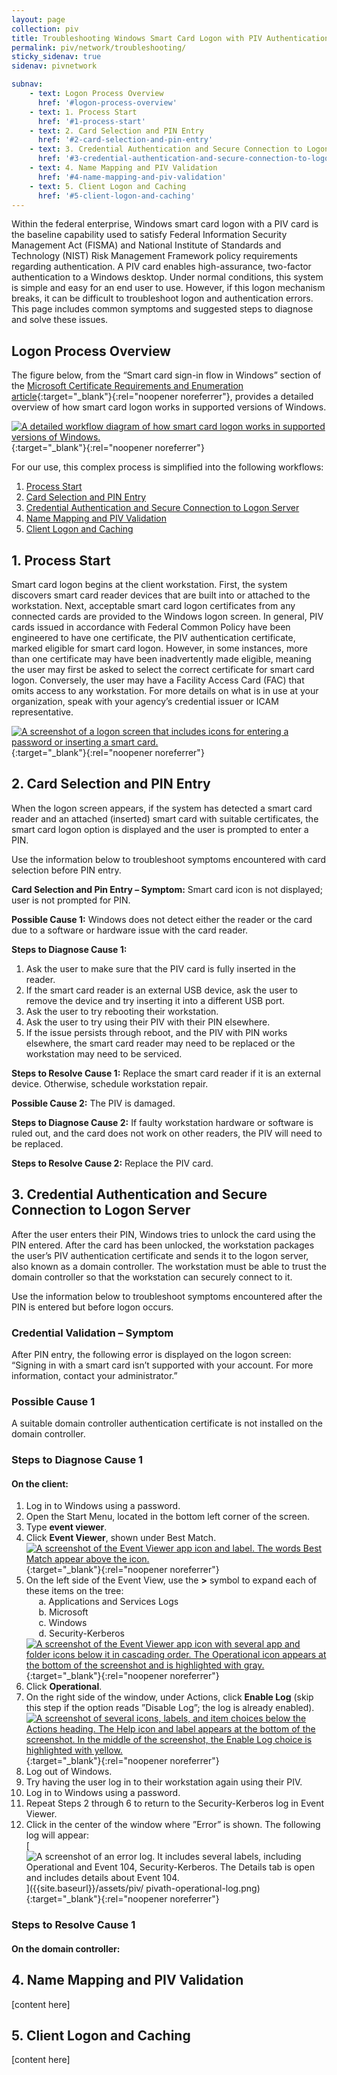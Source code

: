 ```yaml
---
layout: page
collection: piv
title: Troubleshooting Windows Smart Card Logon with PIV Authentication 
permalink: piv/network/troubleshooting/
sticky_sidenav: true
sidenav: pivnetwork

subnav:
    - text: Logon Process Overview
      href: '#logon-process-overview'
    - text: 1. Process Start
      href: '#1-process-start'
    - text: 2. Card Selection and PIN Entry
      href: '#2-card-selection-and-pin-entry'
    - text: 3. Credential Authentication and Secure Connection to Logon Server
      href: '#3-credential-authentication-and-secure-connection-to-logon-server'
    - text: 4. Name Mapping and PIV Validation
      href: '#4-name-mapping-and-piv-validation'
    - text: 5. Client Logon and Caching
      href: '#5-client-logon-and-caching'   
---
```


Within the federal enterprise, Windows smart card logon with a PIV card is the baseline capability used to satisfy Federal Information Security Management Act (FISMA) and National Institute of Standards and Technology (NIST) Risk Management Framework policy requirements regarding authentication. A PIV card enables high-assurance, two-factor authentication to a Windows desktop. Under normal conditions, this system is simple and easy for an end user to use. However, if this logon mechanism breaks, it can be difficult to troubleshoot logon and authentication errors. This page includes common symptoms and suggested steps to diagnose and solve these issues.

## Logon Process Overview

The figure below, from the “Smart card sign-in flow in Windows” section of the [Microsoft Certificate Requirements and Enumeration article](https://docs.microsoft.com/en-us/windows/security/identity-protection/smart-cards/smart-card-certificate-requirements-and-enumeration#smart-card-sign-in-flow-in-windows){:target="_blank"}{:rel="noopener noreferrer"}, provides a detailed overview of how smart card logon works in supported versions of Windows.

[![A detailed workflow diagram of how smart card logon works in supported versions of Windows.]({{site.baseurl}}/assets/piv/pivauth-overview.png)]({{site.baseurl}}/assets/piv/pivauth-overview.png){:target="_blank"}{:rel="noopener noreferrer"}

For our use, this complex process is simplified into the following workflows:
1. [Process Start](#1-process-start)
2. [Card Selection and PIN Entry](#2-card-selection-and-pin-entry)
3. [Credential Authentication and Secure Connection to Logon Server](#3-credential-authentication-and-secure-connection-to-logon-server)
4. [Name Mapping and PIV Validation](#4-name-mapping-and-piv-validation)
5. [Client Logon and Caching](#5-client-logon-and-caching)

## 1. Process Start

Smart card logon begins at the client workstation. First, the system discovers smart card reader devices that are built into or attached to the workstation. Next, acceptable smart card logon certificates from any connected cards are provided to the Windows logon screen. In general, PIV cards issued in accordance with Federal Common Policy have been engineered to have one certificate, the PIV authentication certificate, marked eligible for smart card logon. However, in some instances, more than one certificate may have been inadvertently made eligible, meaning the user may first be asked to select the correct certificate for smart card logon. Conversely, the user may have a Facility Access Card (FAC) that omits access to any workstation. For more details on what is in use at your organization, speak with your agency’s credential issuer or ICAM representative.

[![A screenshot of a logon screen that includes icons for entering a password or inserting a smart card.]({{site.baseurl}}/assets/piv/pivauth-logon-screen.png)]({{site.baseurl}}/assets/piv/pivauth-logon-screen.png){:target="_blank"}{:rel="noopener noreferrer"}

## 2. Card Selection and PIN Entry

When the logon screen appears, if the system has detected a smart card reader and an attached (inserted) smart card with suitable certificates, the smart card logon option is displayed and the user is prompted to enter a PIN.

Use the information below to troubleshoot symptoms encountered with card selection before PIN entry.

**Card Selection and Pin Entry – Symptom:** 
Smart card icon is not displayed; user is not prompted for PIN.

**Possible Cause 1:** 
Windows does not detect either the reader or the card due to a software or hardware issue with the card reader.

**Steps to Diagnose Cause 1:**
1.	Ask the user to make sure that the PIV card is fully inserted in the reader.
2.	If the smart card reader is an external USB device, ask the user to remove the device and try inserting it into a different USB port.
3.	Ask the user to try rebooting their workstation.
4.	Ask the user to try using their PIV with their PIN elsewhere.
5.	If the issue persists through reboot, and the PIV with PIN works elsewhere, the smart card reader may need to be replaced or the workstation may need to be serviced.

**Steps to Resolve Cause 1:**
Replace the smart card reader if it is an external device. Otherwise, schedule workstation repair.

**Possible Cause 2:**
The PIV is damaged.

**Steps to Diagnose Cause 2:**
If faulty workstation hardware or software is ruled out, and the card does not work on other readers, the PIV will need to be replaced. 

**Steps to Resolve Cause 2:** 
Replace the PIV card.

## 3. Credential Authentication and Secure Connection to Logon Server

After the user enters their PIN, Windows tries to unlock the card using the PIN entered. 
After the card has been unlocked, the workstation packages the user’s PIV authentication certificate and sends it to the logon server, also known as a domain controller. The workstation must be able to trust the domain controller so that the workstation can securely connect to it.

Use the information below to troubleshoot symptoms encountered after the PIN is entered but before logon occurs.

### Credential Validation – Symptom 
After PIN entry, the following error is displayed on the logon screen: “Signing in with a smart card isn’t supported with your account. For more information, contact your administrator.”

### Possible Cause 1
A suitable domain controller authentication certificate is not installed on the domain controller.

### Steps to Diagnose Cause 1
#### On the client: 
1.	Log in to Windows using a password.
2.	Open the Start Menu, located in the bottom left corner of the screen.
3.	Type **event viewer**.
4.	Click **Event Viewer**, shown under Best Match.<br>
 [![A screenshot of the Event Viewer app icon and label. The words Best Match appear above the icon.]({{site.baseurl}}/assets/piv/pivauth-best-match-event-viewer.png)]({{site.baseurl}}/assets/piv/pivauth-best-match-event-viewer.png){:target="_blank"}{:rel="noopener noreferrer"}<br>  
5.	On the left side of the Event View, use the **>** symbol to expand each of these items on the tree:<br>
&nbsp;&nbsp;&nbsp;&nbsp;&nbsp;a.	Applications and Services Logs<br>
&nbsp;&nbsp;&nbsp;&nbsp;&nbsp;b.	Microsoft<br>
&nbsp;&nbsp;&nbsp;&nbsp;&nbsp;c.	Windows<br>
&nbsp;&nbsp;&nbsp;&nbsp;&nbsp;d.	Security-Kerberos<br>
[![A screenshot of the Event Viewer app icon with several app and folder icons below it in cascading order. The Operational icon appears at the bottom of the screenshot and is highlighted with gray.]({{site.baseurl}}/assets/piv/pivauth-event-viewer-thru-operational.png)]({{site.baseurl}}/assets/piv/pivauth-event-viewer-thru-operational.png){:target="_blank"}{:rel="noopener noreferrer"}<br>
6.	Click **Operational**.
7.	On the right side of the window, under Actions, click **Enable Log** (skip this step if the option reads ”Disable Log”; the log is already enabled).<br>
[![A screenshot of several icons, labels, and item choices below the Actions heading. The Help icon and label appears at the bottom of the screenshot. In the middle of the screenshot, the Enable Log choice is highlighted with yellow.]({{site.baseurl}}/assets/piv/pivauth-actions-thru-help.png)]({{site.baseurl}}/assets/piv/pivauth-actions-thru-help.png){:target="_blank"}{:rel="noopener noreferrer"}<br> 
8.	Log out of Windows.
9.	Try having the user log in to their workstation again using their PIV. 
10.	Log in to Windows using a password.
11.	Repeat Steps 2 through 6 to return to the Security-Kerberos log in Event Viewer.
12.	Click in the center of the window where ”Error” is shown. The following log will appear:<br>
[![A screenshot of an error log. It includes several labels, including Operational and Event 104, Security-Kerberos. The Details tab is open and includes details about Event 104.]({{site.baseurl}}/assets/piv/pivath-operational-log.png)]({{site.baseurl}}/assets/piv/ pivath-operational-log.png){:target="_blank"}{:rel="noopener noreferrer"} 
 
### Steps to Resolve Cause 1
#### On the domain controller:



## 4. Name Mapping and PIV Validation

[content here]

## 5. Client Logon and Caching

[content here]
